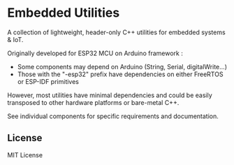 # Embedded Utilities

A collection of lightweight, header-only C++ utilities for embedded systems & IoT.

Originally developed for ESP32 MCU on Arduino framework :
- Some components may depend on Arduino (String, Serial, digitalWrite...)
- Those with the "-esp32" prefix have dependencies on either FreeRTOS or ESP-IDF primitives

However, most utilities have minimal dependencies and could be easily transposed to other hardware platforms or bare-metal C++.

See individual components for specific requirements and documentation.

## License

MIT License
